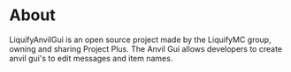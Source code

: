 # About
LiquifyAnvilGui is an open source project made by the LiquifyMC group, owning and sharing Project Plus.
The Anvil Gui allows developers to create anvil gui's to edit messages and item names.

